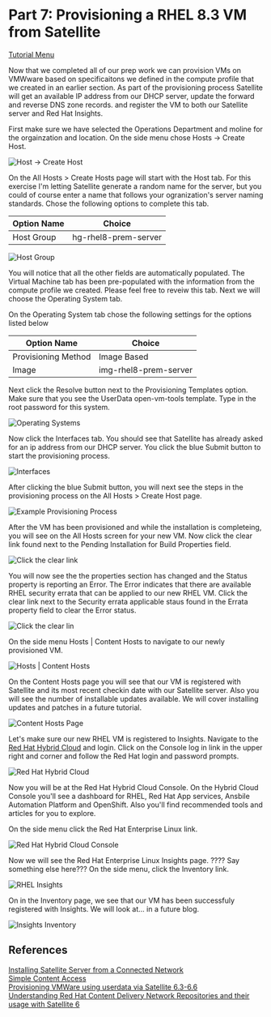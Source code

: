 # Part 7: Provisioning a RHEL 8.3 VM from Satellite

[Tutorial Menu](https://github.com/pslucas0212/RedHat-Satellite-VM-Provisioning-to-vSphere-Tutorial)

Now that we completed all of our prep work we can provision VMs on VMWware based on specificaitons we defined in the compute profile that we created in an earlier section.  As part of the provisioning process Satellite will get an available IP address from our DHCP server, update the forward and reverse DNS zone records. and register the VM to both our Satellite server and Red Hat Insights.

First make sure we have selected the Operations Department and moline for the orgainzation and location.  On the side menu chose Hosts -> Create Host.

![Host -> Create Host](/images/sat95.png)

On the All Hosts > Create Hosts page will start with the Host tab.  For this exercise I'm letting Satellite generate a random name for the server, but you could of course enter a name that follows your ogranization's server naming standards.  Chose the following options to complete this tab.

Option Name | Choice
----------- | ------
Host Group | hg-rhel8-prem-server

![Host Group](/images/sat96a.png)

You will notice that all the other fields are automatically populated.  The Virtual Machine tab has been pre-populated with the information from the compute profile we created.  Please feel free to reveiw this tab.  Next we will choose the Operating System tab.

On the Operating System tab chose the following settings for the options listed below

Option Name | Choice
----------- | ------
Provisioning Method | Image Based
Image | img-rhel8-prem-server

Next click the Resolve button next to the Provisioning Templates option.  Make sure that you see the UserData open-vm-tools template.  Type in the root password for this system. 

![Operating Systems](/images/sat97b.png)

Now click the Interfaces tab.  You should see that Satellite has already asked for an ip address from our DHCP server.  You click the blue Submit button to start the provisioning process.

![Interfaces](/images/sat98a.png)

After clicking the blue Submit button, you will next see the steps in the provisioning process on the All Hosts > Create Host page.

![Example Provisioning Process](/images/sat99.png)

After the VM has been provisioned and while the installation is completeing, you will see on the All Hosts screen for your new VM.  Now click the clear link found next to the Pending Installation for Build Properties field.

![Click the clear link](/images/sat100.png)

You will now see the the properties section has changed and the Status property is reporting an Error.  The Error indicates that there are available RHEL security errata that can be applied to our new RHEL VM.  Click the clear link next to the Security errata applicable staus found in the Errata property field to clear the Error status.  

![Click the clear lin](/images/sat101.png)

On the side menu Hosts | Content Hosts to navigate to our newly provisioned VM.

![Hosts | Content Hosts](/images/sat102.png)

On the Content Hosts page you will see that our VM is registered with Satellite and its most recent checkin date with our Satellite server.  Also you will see the number of installable updates available.  We will cover installing updates and patches in a future tutorial.

![Content Hosts Page](/images/sat103.png)

Let's make sure our new RHEL VM is registered to Insights.  Navigate to the [Red Hat Hybrid Cloud](https://cloud.redhat.com/) and login.  Click on the Console log in link in the upper right and corner and follow the Red Hat login and password prompts.

![Red Hat Hybrid Cloud](/images/sat104.png)

Now you will be at the Red Hat Hybrid Cloud Console. On the Hybrid Cloud Console you'll see a dashboard for RHEL, Red Hat App services, Ansbile Automation Platform and OpenShift.  Also you'll find recommended tools and articles for you to explore.

On the side menu click the Red Hat Enterprise Linux link.

![Red Hat Hybrid Cloud Console](images/sat105.png)

Now we will see the Red Hat Enterprise Linux Insights page.  ???? Say something else here???  On the side menu, click the Inventory link.

![RHEL Insights](/images/sat106.png)

On in the Inventory page, we see that our VM has been successfuly registered with Insights.  We will look at... in a future blog.

![Insights Inventory](/images/sat107.png)







## References  
[Installing Satellite Server from a Connected Network](https://access.redhat.com/documentation/en-us/red_hat_satellite/6.9/html/installing_satellite_server_from_a_connected_network/index)   
[Simple Content Access](https://access.redhat.com/articles/simple-content-access)  
[Provisioning VMWare using userdata via Satellite 6.3-6.6](https://access.redhat.com/blogs/1169563/posts/3640721)  
[Understanding Red Hat Content Delivery Network Repositories and their usage with Satellite 6](https://access.redhat.com/articles/1586183)


